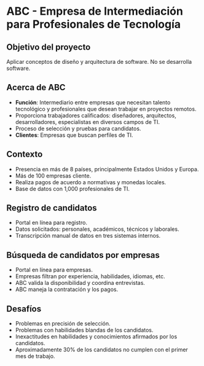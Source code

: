 # ABC - Empresa de Intermediación para Profesionales de Tecnología

## Objetivo del proyecto

Aplicar conceptos de diseño y arquitectura de software. No se desarrolla software.

## Acerca de ABC

- **Función**: Intermediario entre empresas que necesitan talento tecnológico y profesionales que desean trabajar en proyectos remotos.
- Proporciona trabajadores calificados: diseñadores, arquitectos, desarrolladores, especialistas en diversos campos de TI.
- Proceso de selección y pruebas para candidatos.
- **Clientes**: Empresas que buscan perfiles de TI.

## Contexto

- Presencia en más de 8 países, principalmente Estados Unidos y Europa.
- Más de 100 empresas cliente.
- Realiza pagos de acuerdo a normativas y monedas locales.
- Base de datos con 1,000 profesionales de TI.

## Registro de candidatos

- Portal en línea para registro.
- Datos solicitados: personales, académicos, técnicos y laborales.
- Transcripción manual de datos en tres sistemas internos.

## Búsqueda de candidatos por empresas

- Portal en línea para empresas.
- Empresas filtran por experiencia, habilidades, idiomas, etc.
- ABC valida la disponibilidad y coordina entrevistas.
- ABC maneja la contratación y los pagos.

## Desafíos

- Problemas en precisión de selección.
- Problemas con habilidades blandas de los candidatos.
- Inexactitudes en habilidades y conocimientos afirmados por los candidatos.
- Aproximadamente 30% de los candidatos no cumplen con el primer mes de trabajo.
